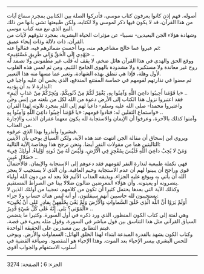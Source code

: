 ------------------------------------------------------------------------

أصوله. فهم إذن كانوا يعرفون كتاب موسى، فأدركوا الصلة بين الكتابين بمجرد
سماع آيات من هذا القرآن، قد لا يكون فيها ذكر لموسى ولا لكتابه، ولكن
طبيعتها تشي بأنها من ذلك النبع الذي نبع منه كتاب موسى.  
وشهادة هؤلاء الجن البعيدين- نسبيا- عن مؤثرات الحياة البشرية، بمجرد
تذوقهم لآيات من القرآن، ذات دلالة وذات إيحاء عميق.  
ثم عبروا عما خالج مشاعرهم منه، وما أحست ضمائرهم فيه، فقالوا عنه:  
«يَهْدِي إِلَى الْحَقِّ وَإِلى طَرِيقٍ مُسْتَقِيمٍ» ..  
ووقع الحق والهدى في هذا القرآن هائل ضخم، لا يقف له قلب غير مطموس ولا
تصمد له روح غير معاندة ولا مستكبرة ولا مشدودة بالهوى الجامح اللئيم. ومن
ثم لمس هذه القلوب لأول وهلة، فإذا هي تنطق بهذه الشهادة، وتعبر عما مسها
منه هذا التعبير.  
ثم مضوا في نذارتهم لقومهم في حماسة المقتنع المندفع، الذي يحس أن عليه
واجبا في النذارة لا بد أن يؤديه:  
«يا قَوْمَنا أَجِيبُوا داعِيَ اللَّهِ وَآمِنُوا بِهِ، يَغْفِرْ لَكُمْ مِنْ ذُنُوبِكُمْ، وَيُجِرْكُمْ مِنْ عَذابٍ
أَلِيمٍ» ..  
فقد اعتبروا نزول هذا الكتاب إلى الأرض دعوة من الله لكل من بلغته من إنس
وجن واعتبروا محمدا- صلى الله عليه وسلم- داعيا لهم إلى الله بمجرد تلاوته
لهذا القرآن واستماع الثقلين له: فنادوا قومهم: «يا قَوْمَنا أَجِيبُوا داعِيَ اللَّهِ
وَآمِنُوا بِهِ» ..  
وآمنوا كذلك بالآخرة، وعرفوا أن الإيمان والاستجابة لله يكون معهما غفران
الذنب والإجارة من العذاب.  
فبشروا وأنذروا بهذا الذي عرفوه.  
ويروي ابن إسحاق أن مقالة الجن انتهت عند هذه الآية. ولكن السياق يوحي بأن
الآيتين التاليتين هما من مقولات النفر أيضا. ونحن نرجح هذا وبخاصة الآية
التالية:  
«وَمَنْ لا يُجِبْ داعِيَ اللَّهِ فَلَيْسَ بِمُعْجِزٍ فِي الْأَرْضِ، وَلَيْسَ لَهُ مِنْ دُونِهِ أَوْلِياءُ. أُولئِكَ
فِي ضَلالٍ مُبِينٍ» ..  
فهي تكملة طبيعية لنذارة النفر لقومهم فقد دعوهم إلى الاستجابة والإيمان.
فالاحتمال قوي وراجح أن يبينوا لهم أن عدم الاستجابة وخيم العاقبة. وأن
الذي لا يستجيب لا يعجز الله أن يأتي به ويوقع عليه الجزاء. ويذيقه العذاب
الأليم فلا يجد له من دون الله أولياء ينصرونه أو يعينونه. وأن هؤلاء
المعرضين ضالون ضلالا بينا عن الصراط المستقيم.  
وكذلك الآية التي بعدها يحتمل كثيرا أن تكون من كلامهم، تعجيبا من أولئك
الذين لا يستجيبون لله حاسبين أنهم سيفلتون، أو أنه ليس هناك حساب ولا
جزاء:  
«أَوَلَمْ يَرَوْا أَنَّ اللَّهَ الَّذِي خَلَقَ السَّماواتِ وَالْأَرْضَ وَلَمْ يَعْيَ بِخَلْقِهِنَّ بِقادِرٍ عَلى أَنْ
يُحْيِيَ الْمَوْتى؟ بَلى. إِنَّهُ عَلى كُلِّ شَيْءٍ قَدِيرٌ» ..  
وهي لفتة إلى كتاب الكون المنظور، الذي ورد ذكره في أول السورة. وكثيرا ما
يتضمن السياق القرآني مثل هذا التناسق بين قول مباشر في السورة، وقول مثله
يجيء في قصة، فيتم التطابق بين مصدرين على الحقيقة الواحدة.  
وكتاب الكون يشهد بالقدرة المبدعة ابتداء لهذا الخلق الهائل: السماوات
والأرض. ويوحي للحس البشري بيسر الإحياء بعد الموت. وهذا الإحياء هو
المقصود. وصياغة القضية في أسلوب الاستفهام والجواب أقوى

------------------------------------------------------------------------

الجزء: 6 ¦ الصفحة: 3274
